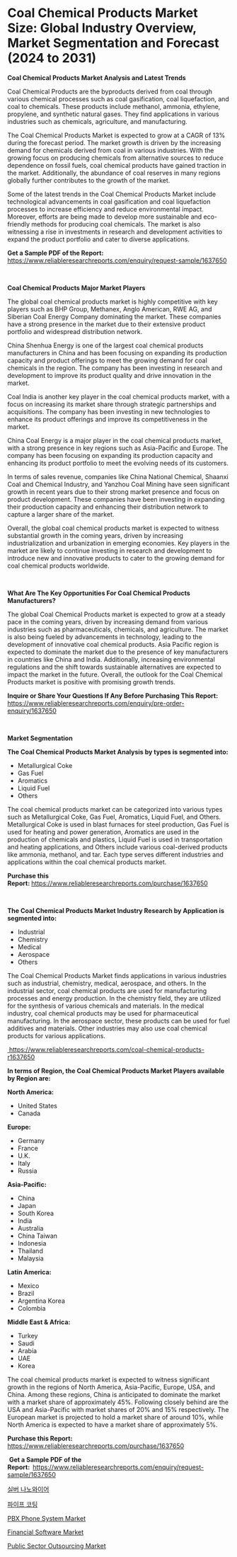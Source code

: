 <p><h1>Coal Chemical Products Market Size: Global Industry Overview, Market Segmentation and Forecast (2024 to 2031)</h1></p><p><strong>Coal Chemical Products Market Analysis and Latest Trends</strong></p>
<p><p>Coal Chemical Products are the byproducts derived from coal through various chemical processes such as coal gasification, coal liquefaction, and coal to chemicals. These products include methanol, ammonia, ethylene, propylene, and synthetic natural gases. They find applications in various industries such as chemicals, agriculture, and manufacturing.</p><p>The Coal Chemical Products Market is expected to grow at a CAGR of 13% during the forecast period. The market growth is driven by the increasing demand for chemicals derived from coal in various industries. With the growing focus on producing chemicals from alternative sources to reduce dependence on fossil fuels, coal chemical products have gained traction in the market. Additionally, the abundance of coal reserves in many regions globally further contributes to the growth of the market.</p><p>Some of the latest trends in the Coal Chemical Products Market include technological advancements in coal gasification and coal liquefaction processes to increase efficiency and reduce environmental impact. Moreover, efforts are being made to develop more sustainable and eco-friendly methods for producing coal chemicals. The market is also witnessing a rise in investments in research and development activities to expand the product portfolio and cater to diverse applications.</p></p>
<p><strong>Get a Sample PDF of the Report:&nbsp;</strong> <a href="https://www.reliableresearchreports.com/enquiry/request-sample/1637650">https://www.reliableresearchreports.com/enquiry/request-sample/1637650</a></p>
<p>&nbsp;</p>
<p><strong>Coal Chemical Products Major Market Players</strong></p>
<p><p>The global coal chemical products market is highly competitive with key players such as BHP Group, Methanex, Anglo American, RWE AG, and Siberian Coal Energy Company dominating the market. These companies have a strong presence in the market due to their extensive product portfolio and widespread distribution network.</p><p>China Shenhua Energy is one of the largest coal chemical products manufacturers in China and has been focusing on expanding its production capacity and product offerings to meet the growing demand for coal chemicals in the region. The company has been investing in research and development to improve its product quality and drive innovation in the market.</p><p>Coal India is another key player in the coal chemical products market, with a focus on increasing its market share through strategic partnerships and acquisitions. The company has been investing in new technologies to enhance its product offerings and improve its competitiveness in the market.</p><p>China Coal Energy is a major player in the coal chemical products market, with a strong presence in key regions such as Asia-Pacific and Europe. The company has been focusing on expanding its production capacity and enhancing its product portfolio to meet the evolving needs of its customers.</p><p>In terms of sales revenue, companies like China National Chemical, Shaanxi Coal and Chemical Industry, and Yanzhou Coal Mining have seen significant growth in recent years due to their strong market presence and focus on product development. These companies have been investing in expanding their production capacity and enhancing their distribution network to capture a larger share of the market.</p><p>Overall, the global coal chemical products market is expected to witness substantial growth in the coming years, driven by increasing industrialization and urbanization in emerging economies. Key players in the market are likely to continue investing in research and development to introduce new and innovative products to cater to the growing demand for coal chemical products worldwide.</p></p>
<p>&nbsp;</p>
<p><strong>What Are The Key Opportunities For Coal Chemical Products Manufacturers?</strong></p>
<p><p>The global Coal Chemical Products market is expected to grow at a steady pace in the coming years, driven by increasing demand from various industries such as pharmaceuticals, chemicals, and agriculture. The market is also being fueled by advancements in technology, leading to the development of innovative coal chemical products. Asia Pacific region is expected to dominate the market due to the presence of key manufacturers in countries like China and India. Additionally, increasing environmental regulations and the shift towards sustainable alternatives are expected to impact the market in the future. Overall, the outlook for the Coal Chemical Products market is positive with promising growth trends.</p></p>
<p><strong>Inquire or Share Your Questions If Any Before Purchasing This Report:</strong> <a href="https://www.reliableresearchreports.com/enquiry/pre-order-enquiry/1637650">https://www.reliableresearchreports.com/enquiry/pre-order-enquiry/1637650</a></p>
<p>&nbsp;</p>
<p><strong>Market Segmentation</strong></p>
<p><strong>The Coal Chemical Products Market Analysis by types is segmented into:</strong></p>
<p><ul><li>Metallurgical Coke</li><li>Gas Fuel</li><li>Aromatics</li><li>Liquid Fuel</li><li>Others</li></ul></p>
<p><p>The coal chemical products market can be categorized into various types such as Metallurgical Coke, Gas Fuel, Aromatics, Liquid Fuel, and Others. Metallurgical Coke is used in blast furnaces for steel production, Gas Fuel is used for heating and power generation, Aromatics are used in the production of chemicals and plastics, Liquid Fuel is used in transportation and heating applications, and Others include various coal-derived products like ammonia, methanol, and tar. Each type serves different industries and applications within the coal chemical products market.</p></p>
<p><strong>Purchase this Report:&nbsp;</strong><a href="https://www.reliableresearchreports.com/purchase/1637650">https://www.reliableresearchreports.com/purchase/1637650</a></p>
<p>&nbsp;</p>
<p><strong>The Coal Chemical Products Market Industry Research by Application is segmented into:</strong></p>
<p><ul><li>Industrial</li><li>Chemistry</li><li>Medical</li><li>Aerospace</li><li>Others</li></ul></p>
<p><p>The Coal Chemical Products Market finds applications in various industries such as industrial, chemistry, medical, aerospace, and others. In the industrial sector, coal chemical products are used for manufacturing processes and energy production. In the chemistry field, they are utilized for the synthesis of various chemicals and materials. In the medical industry, coal chemical products may be used for pharmaceutical manufacturing. In the aerospace sector, these products can be used for fuel additives and materials. Other industries may also use coal chemical products for various applications.</p></p>
<p><a href="https://www.reliableresearchreports.com/coal-chemical-products-r1637650">&nbsp;https://www.reliableresearchreports.com/coal-chemical-products-r1637650</a></p>
<p><strong>In terms of Region, the Coal Chemical Products Market Players available by Region are:</strong></p>
<p>
    <p> <strong> North America: </strong>
        <ul>
            <li>United States</li>
            <li>Canada</li>
        </ul>
        </p> 
    <p> <strong> Europe: </strong>
        <ul>
            <li>Germany</li>
            <li>France</li>
            <li>U.K.</li>
            <li>Italy</li>
            <li>Russia</li>
        </ul>
        </p> 
    <p> <strong> Asia-Pacific: </strong>
        <ul>
            <li>China</li>
            <li>Japan</li>
            <li>South Korea</li>
            <li>India</li>
            <li>Australia</li>
            <li>China Taiwan</li>
            <li>Indonesia</li>
            <li>Thailand</li>
            <li>Malaysia</li>
        </ul>
        </p> 
    <p> <strong> Latin America: </strong>
        <ul>
            <li>Mexico</li>
            <li>Brazil</li>
            <li>Argentina Korea</li>
            <li>Colombia</li>
        </ul>
        </p> 
    <p> <strong> Middle East & Africa: </strong>
        <ul>
            <li>Turkey</li>
            <li>Saudi</li>
            <li>Arabia</li>
            <li>UAE</li>
            <li>Korea</li>
        </ul>
    </p>
    </p>
<p><p>The coal chemical products market is expected to witness significant growth in the regions of North America, Asia-Pacific, Europe, USA, and China. Among these regions, China is anticipated to dominate the market with a market share of approximately 45%. Following closely behind are the USA and Asia-Pacific with market shares of 20% and 15% respectively. The European market is projected to hold a market share of around 10%, while North America is expected to have a market share of approximately 5%.</p></p>
<p><strong>Purchase this Report: </strong><a href="https://www.reliableresearchreports.com/purchase/1637650">https://www.reliableresearchreports.com/purchase/1637650</a></p>
<p>&nbsp;<strong>Get a Sample PDF of the Report:&nbsp;&nbsp;</strong><a href="https://www.reliableresearchreports.com/enquiry/request-sample/1637650">https://www.reliableresearchreports.com/enquiry/request-sample/1637650</a></p>
<p><strong></strong></p>
<p><p><a href="https://github.com/konokaryan/Market-Research-Report-List-2/blob/main/403623278407.md">실버 나노와이어</a></p><p><a href="https://github.com/mithunmistry2258/Market-Research-Report-List-2/blob/main/348708978406.md">파이프 코팅</a></p><p><a href="https://github.com/wwwkeltoum/Market-Research-Report-List-4/blob/main/pbx-phone-system-market.md">PBX Phone System Market</a></p><p><a href="https://github.com/sofayahoo2023/Market-Research-Report-List-5/blob/main/financial-software-market.md">Financial Software Market</a></p><p><a href="https://github.com/joannesouthgate/Market-Research-Report-List-4/blob/main/public-sector-outsourcing-market.md">Public Sector Outsourcing Market</a></p></p>